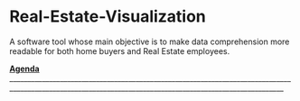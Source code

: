 # Real-Estate-Visualization
A software tool whose main objective is to make data comprehension more readable for both home buyers and Real Estate employees.


**<ins>   Agenda   </ins>**__________________________________________________________________________________________________________________________________________________________
